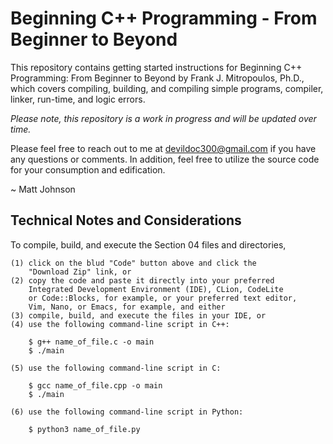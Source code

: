 # Beginning C++ Programming - From Beginner to Beyond

This repository contains getting started instructions for Beginning C++ Programming:
From Beginner to Beyond by Frank J. Mitropoulos, Ph.D., which covers compiling, 
building, and compiling simple programs, compiler, linker, run-time, and logic
errors. 

<i>Please note, this repository is a work in progress and will be updated over time.</i>

Please feel free to reach out to me at devildoc300@gmail.com if you have any questions
or comments. In addition, feel free to utilize the source code for your consumption and
edification.

~ Matt Johnson

Technical Notes and Considerations
------------------------------------------------------------------------------------------

To compile, build, and execute the Section 04 files and directories,

	(1) click on the blud "Code" button above and click the
	    "Download Zip" link, or
	(2) copy the code and paste it directly into your preferred
	    Integrated Development Environment (IDE), CLion, CodeLite
	    or Code::Blocks, for example, or your preferred text editor,
	    Vim, Nano, or Emacs, for example, and either   
	(3) compile, build, and execute the files in your IDE, or
	(4) use the following command-line script in C++:

		$ g++ name_of_file.c -o main
		$ ./main

	(5) use the following command-line script in C:

		$ gcc name_of_file.cpp -o main
		$ ./main

	(6) use the following command-line script in Python:

		$ python3 name_of_file.py



